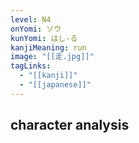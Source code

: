 ```yaml
---
level: N4
onYomi: ソウ
kunYomi: はし-る
kanjiMeaning: run
image: "[[走.jpg]]"
tagLinks:
  - "[[kanji]]"
  - "[[japanese]]"
---
```

## character analysis